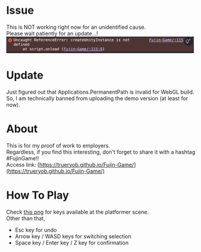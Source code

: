 # Issue
This is NOT working right now for an unidentified cause.<br>
Please wait patiently for an update...!<br>
<img src="https://github.com/TrueRyoB/Fujin-Game/blob/main/lame%20screenshot.png" width="500px"><br>

# Update
Just figured out that Applications.PermanentPath is invalid for WebGL build.
So, I am technically banned from uploading the demo version (at least for now).

# About
This is for my proof of work to employers.<br>
Regardless, if you find this interesting, don't forget to share it with a hashtag #FujinGame!!<br>
Access link: [https://trueryob.github.io/Fujin-Game/](https://trueryob.github.io/Fujin-Game/)
<br>
# How To Play
Check [this png](https://github.com/TrueRyoB/FujinGame/blob/main/Platformer%20Key%20Map.png) for keys available at the platformer scene.<br>
Other than that, <br>
- Esc key for undo
- Arrow key / WASD keys for switching selection
- Space key / Enter key / Z key for confirmation
